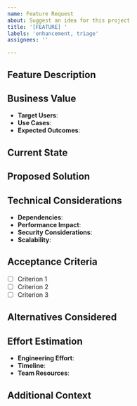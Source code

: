 ```yaml
---
name: Feature Request
about: Suggest an idea for this project
title: '[FEATURE] '
labels: 'enhancement, triage'
assignees: ''

---
```


## Feature Description
<!-- A clear and concise description of the feature you're requesting -->

## Business Value
<!-- Explain the business value and impact of this feature -->
- **Target Users**: <!-- Who will benefit from this feature? -->
- **Use Cases**: <!-- List specific use cases -->
- **Expected Outcomes**: <!-- What business metrics will improve? -->

## Current State
<!-- Describe the current functionality and its limitations -->

## Proposed Solution
<!-- Describe your proposed solution or implementation approach -->

## Technical Considerations
- **Dependencies**: <!-- List any dependencies on other features/services -->
- **Performance Impact**: <!-- Expected impact on system performance -->
- **Security Considerations**: <!-- Any security implications -->
- **Scalability**: <!-- How will this scale with user growth? -->

## Acceptance Criteria
<!-- Define clear, testable acceptance criteria -->
- [ ] Criterion 1
- [ ] Criterion 2
- [ ] Criterion 3

## Alternatives Considered
<!-- What alternative solutions have you considered? Why is this the best approach? -->

## Effort Estimation
- **Engineering Effort**: <!-- T-shirt size: XS/S/M/L/XL -->
- **Timeline**: <!-- Rough estimate in sprints/weeks -->
- **Team Resources**: <!-- Which teams need to be involved? -->

## Additional Context
<!-- Add any other context, mockups, or examples about the feature request here -->